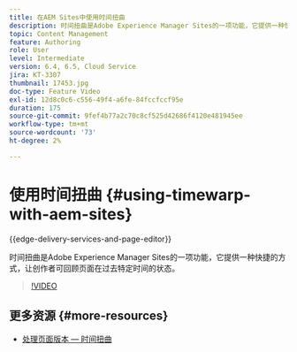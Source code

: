 ```yaml
---
title: 在AEM Sites中使用时间扭曲
description: 时间扭曲是Adobe Experience Manager Sites的一项功能，它提供一种快捷的方式，让创作者可回顾页面在过去特定时间的状态。
topic: Content Management
feature: Authoring
role: User
level: Intermediate
version: 6.4, 6.5, Cloud Service
jira: KT-3307
thumbnail: 17453.jpg
doc-type: Feature Video
exl-id: 12d8c0c6-c556-49f4-a6fe-84fccfccf95e
duration: 175
source-git-commit: 9fef4b77a2c70c8cf525d42686f4120e481945ee
workflow-type: tm+mt
source-wordcount: '73'
ht-degree: 2%

---
```


# 使用时间扭曲 {#using-timewarp-with-aem-sites}

{{edge-delivery-services-and-page-editor}}

时间扭曲是Adobe Experience Manager Sites的一项功能，它提供一种快捷的方式，让创作者可回顾页面在过去特定时间的状态。

>[!VIDEO](https://video.tv.adobe.com/v/17453?quality=12&learn=on)

## 更多资源 {#more-resources}

* [处理页面版本 — 时间扭曲](https://experienceleague.adobe.com/docs/experience-manager-cloud-service/sites/authoring/features/page-versions.html)

